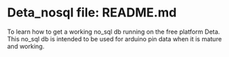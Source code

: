 # Deta_nosql file: README.md 
To learn how to get a working no_sql db running on the free platform Deta. This no_sql db is intended to be used for arduino pin data when it is mature and working.
